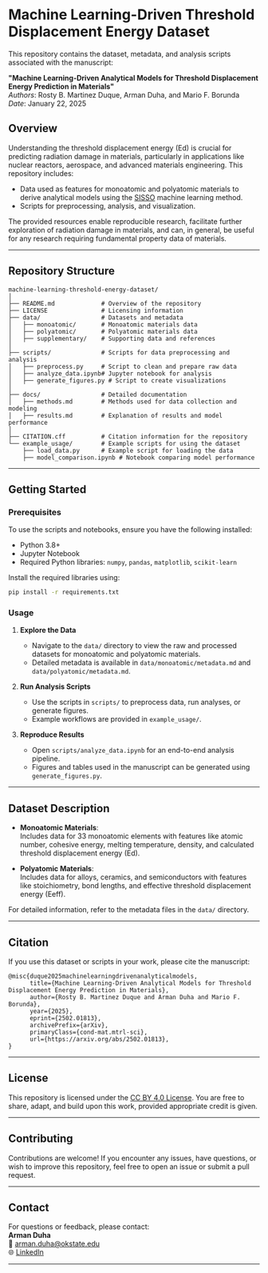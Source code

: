 # Machine Learning-Driven Threshold Displacement Energy Dataset

This repository contains the dataset, metadata, and analysis scripts associated with the manuscript:

**"Machine Learning-Driven Analytical Models for Threshold Displacement Energy Prediction in Materials"**  
*Authors*: Rosty B. Martinez Duque, Arman Duha, and Mario F. Borunda  
*Date*: January 22, 2025

## Overview

Understanding the threshold displacement energy (Ed) is crucial for predicting radiation damage in materials, particularly in applications like nuclear reactors, aerospace, and advanced materials engineering. This repository includes:
- Data used as features for monoatomic and polyatomic materials to derive analytical models using the [SISSO](https://github.com/rouyang2017/SISSO) machine learning method.
- Scripts for preprocessing, analysis, and visualization.

The provided resources enable reproducible research, facilitate further exploration of radiation damage in materials, and can, in general, be useful for any research requiring fundamental property data of materials.

---

## Repository Structure

```plaintext
machine-learning-threshold-energy-dataset/
│
├── README.md             # Overview of the repository
├── LICENSE               # Licensing information
├── data/                 # Datasets and metadata
│   ├── monoatomic/       # Monoatomic materials data
│   ├── polyatomic/       # Polyatomic materials data
│   ├── supplementary/    # Supporting data and references
│
├── scripts/              # Scripts for data preprocessing and analysis
│   ├── preprocess.py     # Script to clean and prepare raw data
│   ├── analyze_data.ipynb# Jupyter notebook for analysis
│   ├── generate_figures.py # Script to create visualizations
│
├── docs/                 # Detailed documentation
│   ├── methods.md        # Methods used for data collection and modeling
│   ├── results.md        # Explanation of results and model performance
│
├── CITATION.cff          # Citation information for the repository
└── example_usage/        # Example scripts for using the dataset
    ├── load_data.py      # Example script for loading the data
    ├── model_comparison.ipynb # Notebook comparing model performance
```

---

## Getting Started

### Prerequisites
To use the scripts and notebooks, ensure you have the following installed:
- Python 3.8+
- Jupyter Notebook
- Required Python libraries: `numpy`, `pandas`, `matplotlib`, `scikit-learn`

Install the required libraries using:
```bash
pip install -r requirements.txt
```

### Usage

1. **Explore the Data**  
   - Navigate to the `data/` directory to view the raw and processed datasets for monoatomic and polyatomic materials.
   - Detailed metadata is available in `data/monoatomic/metadata.md` and `data/polyatomic/metadata.md`.

2. **Run Analysis Scripts**  
   - Use the scripts in `scripts/` to preprocess data, run analyses, or generate figures.
   - Example workflows are provided in `example_usage/`.

3. **Reproduce Results**  
   - Open `scripts/analyze_data.ipynb` for an end-to-end analysis pipeline.
   - Figures and tables used in the manuscript can be generated using `generate_figures.py`.

---

## Dataset Description

- **Monoatomic Materials**:  
  Includes data for 33 monoatomic elements with features like atomic number, cohesive energy, melting temperature, density, and calculated threshold displacement energy (Ed).

- **Polyatomic Materials**:  
  Includes data for alloys, ceramics, and semiconductors with features like stoichiometry, bond lengths, and effective threshold displacement energy (Eeff).

For detailed information, refer to the metadata files in the `data/` directory.

---

## Citation

If you use this dataset or scripts in your work, please cite the manuscript:
```
@misc{duque2025machinelearningdrivenanalyticalmodels,
      title={Machine Learning-Driven Analytical Models for Threshold Displacement Energy Prediction in Materials}, 
      author={Rosty B. Martinez Duque and Arman Duha and Mario F. Borunda},
      year={2025},
      eprint={2502.01813},
      archivePrefix={arXiv},
      primaryClass={cond-mat.mtrl-sci},
      url={https://arxiv.org/abs/2502.01813}, 
}
```

---

## License

This repository is licensed under the [CC BY 4.0 License](https://creativecommons.org/licenses/by/4.0/). You are free to share, adapt, and build upon this work, provided appropriate credit is given.

---

## Contributing

Contributions are welcome! If you encounter any issues, have questions, or wish to improve this repository, feel free to open an issue or submit a pull request.

---

## Contact

For questions or feedback, please contact:  
**Arman Duha**  
📧 [arman.duha@okstate.edu](mailto:arman.duha@okstate.edu)  
🌐 [LinkedIn](https://www.linkedin.com/in/arman-duha)  

---
